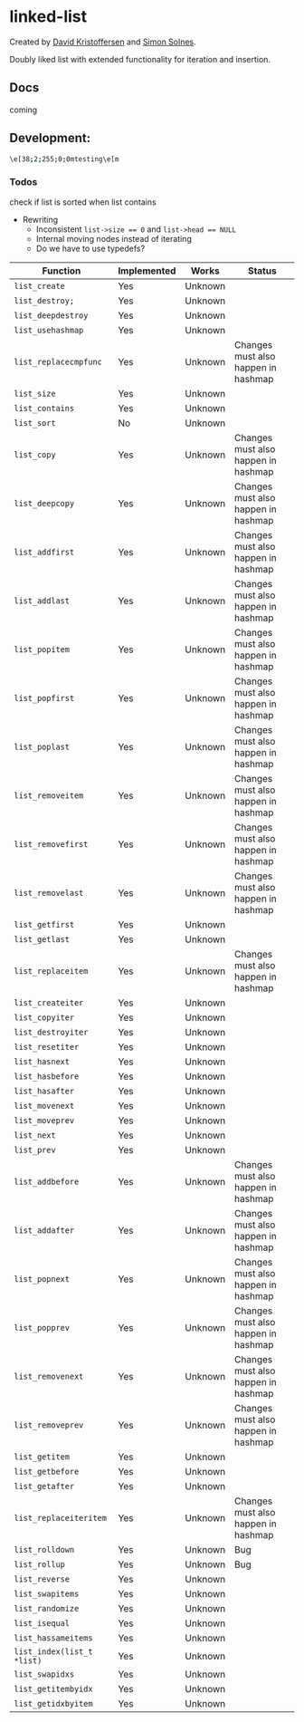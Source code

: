 # linked-list

Created by [David Kristoffersen](https://github.com/davidkristoffersen/) and [Simon Solnes](https://github.com/simonsolnes/).

Doubly liked list with extended functionality for iteration and insertion.

## Docs
coming

## Development:

```Bash
\e[38;2;255;0;0mtesting\e[m
```

### Todos
check if list is sorted when list contains
* Rewriting
	* Inconsistent `list->size == 0` and `list->head == NULL`
	* Internal moving nodes instead of iterating
	* Do we have to use typedefs?

| Function 						| Implemented 	| Works		| Status	|
|-------------------------------|---------------|-----------|-----------|
| `list_create`					| Yes			| Unknown	||
| `list_destroy;`				| Yes			| Unknown	||
| `list_deepdestroy`			| Yes			| Unknown	||
| `list_usehashmap`				| Yes			| Unknown	||
| `list_replacecmpfunc`			| Yes			| Unknown	| Changes must also happen in hashmap|
| `list_size`					| Yes			| Unknown	||
| `list_contains`				| Yes			| Unknown	||
| `list_sort`					| No			| Unknown	||
| `list_copy`					| Yes			| Unknown	| Changes must also happen in hashmap|
| `list_deepcopy`				| Yes			| Unknown	| Changes must also happen in hashmap|
| `list_addfirst`				| Yes			| Unknown	| Changes must also happen in hashmap|
| `list_addlast`				| Yes			| Unknown	| Changes must also happen in hashmap|
| `list_popitem`				| Yes			| Unknown	| Changes must also happen in hashmap|
| `list_popfirst`				| Yes			| Unknown	| Changes must also happen in hashmap|
| `list_poplast`				| Yes			| Unknown	| Changes must also happen in hashmap|
| `list_removeitem`				| Yes			| Unknown	| Changes must also happen in hashmap|
| `list_removefirst`			| Yes			| Unknown	| Changes must also happen in hashmap|
| `list_removelast`				| Yes			| Unknown	| Changes must also happen in hashmap|
| `list_getfirst`				| Yes			| Unknown	||
| `list_getlast`				| Yes			| Unknown	||
| `list_replaceitem`			| Yes			| Unknown	|Changes must also happen in hashmap|
| `list_createiter`				| Yes			| Unknown	||
| `list_copyiter`				| Yes			| Unknown	||
| `list_destroyiter`			| Yes			| Unknown	||
| `list_resetiter`				| Yes			| Unknown	||
| `list_hasnext`				| Yes			| Unknown	||
| `list_hasbefore`				| Yes			| Unknown	||
| `list_hasafter`				| Yes			| Unknown	||
| `list_movenext`				| Yes			| Unknown	||
| `list_moveprev`				| Yes			| Unknown	||
| `list_next`					| Yes			| Unknown	||
| `list_prev`					| Yes			| Unknown	||
| `list_addbefore`				| Yes			| Unknown	| Changes must also happen in hashmap|
| `list_addafter`				| Yes			| Unknown	| Changes must also happen in hashmap|
| `list_popnext`				| Yes			| Unknown	| Changes must also happen in hashmap|
| `list_popprev`				| Yes			| Unknown	| Changes must also happen in hashmap|
| `list_removenext`				| Yes			| Unknown	| Changes must also happen in hashmap|
| `list_removeprev`				| Yes			| Unknown	| Changes must also happen in hashmap|
| `list_getitem`				| Yes			| Unknown	||
| `list_getbefore`				| Yes			| Unknown	||
| `list_getafter`				| Yes			| Unknown	||
| `list_replaceiteritem`		| Yes			| Unknown	| Changes must also happen in hashmap|
| `list_rolldown`				| Yes			| Unknown	|Bug|
| `list_rollup`					| Yes			| Unknown	|Bug|
| `list_reverse`				| Yes			| Unknown	||
| `list_swapitems`				| Yes			| Unknown	||
| `list_randomize`				| Yes			| Unknown	||
| `list_isequal`				| Yes			| Unknown	||
| `list_hassameitems`			| Yes			| Unknown	||
| `list_index(list_t *list)`	| Yes			| Unknown	||
| `list_swapidxs`				| Yes			| Unknown	||
| `list_getitembyidx`			| Yes			| Unknown	||
| `list_getidxbyitem`			| Yes			| Unknown	||

